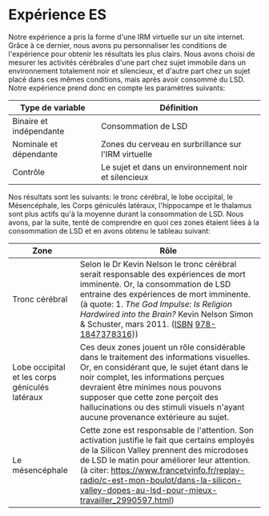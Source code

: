 
# Expérience ES

Notre expérience a pris la forme d'une IRM virtuelle sur un site internet. Grâce à ce dernier, nous avons pu personnaliser les conditions de l'expérience pour obtenir les résultats les plus clairs. Nous avons choisi de mesurer les activités cérébrales d'une part chez sujet immobile dans un environnement totalement noir et silencieux, et d'autre part chez un sujet placé dans ces mêmes conditions, mais après avoir consommé du LSD. Notre expérience prend donc en compte les paramètres suivants:

| Type de variable | Définition |
| ------ | -------- |
| Binaire et indépendante | Consommation de LSD |
| Nominale et dépendante | Zones du cerveau en surbrillance sur l'IRM virtuelle |
| Contrôle | Le sujet et dans un environnement noir et silencieux |

Nos résultats sont les suivants: le tronc cérébral, le lobe occipital, le Mésencéphale, les Corps géniculés latéraux, l'hippocampe et le thalamus sont plus actifs qu'à la moyenne durant la consommation de LSD. Nous avons, par la suite, tenté de comprendre en quoi ces zones étaient liées à la consommation de LSD et en avons obtenu le tableau suivant: 

| Zone | Rôle |
| ------| -----|
| Tronc cérébral | Selon le Dr Kevin Nelson le tronc cérébral serait responsable des expériences de mort imminente. Or, la consommation de LSD entraine des expériences de mort imminente. (à quote: 1.  _The God Impulse: Is Religion Hardwired into the Brain?_  Kevin Nelson Simon & Schuster, mars 2011.  ([ISBN](https://fr.wikipedia.org/wiki/International_Standard_Book_Number "International Standard Book Number") [978-1847378316](https://fr.wikipedia.org/wiki/Sp%C3%A9cial:Ouvrages_de_r%C3%A9f%C3%A9rence/978-1847378316 "Spécial:Ouvrages de référence/978-1847378316"))) |
| Lobe occipital et les corps géniculés latéraux| Ces deux zones jouent un rôle considérable dans le traitement des informations visuelles. Or, en considérant que, le sujet étant dans le noir complet, les informations perçues devraient être minimes nous pouvons supposer que cette zone perçoit des hallucinations ou des stimuli visuels n'ayant aucune provenance extérieure au sujet. |
| Le mésencéphale | Cette zone est responsable de l'attention. Son activation justifie le fait que certains employés de la Silicon Valley prennent des microdoses de LSD le matin pour améliorer leur attention. (à citer: https://www.francetvinfo.fr/replay-radio/c-est-mon-boulot/dans-la-silicon-valley-dopes-au-lsd-pour-mieux-travailler_2990597.html)|


<!--stackedit_data:
eyJoaXN0b3J5IjpbLTEzODkwNjU2MjksLTE5Nzg0ODE4NjAsLT
cyMjc4OTc3MywtMTY2MzI5Mzk3NiwxNDE4MDY1NjQxLDE1MTg1
OTQxNzNdfQ==
-->